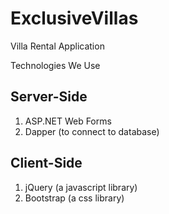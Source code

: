 # ExclusiveVillas
Villa Rental Application


Technologies We Use

Server-Side
-----------
1) ASP.NET Web Forms
2) Dapper (to connect to database)

Client-Side
-----------
1) jQuery (a javascript library)
2) Bootstrap (a css library)
